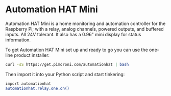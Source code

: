 <!--
---
name: Automation HAT Mini
class: board
type: adc,io,motor,relay,display
formfactor: pHAT
manufacturer: Pimoroni
description: An all-in-one home automation and control board with colour LCD
url: http://shop.pimoroni.com/products/automation-hat-mini
github: https://github.com/pimoroni/automation-hat
buy: http://shop.pimoroni.com/products/automation-hat-mini
image: 'pimoroni-automation-hat-mini.png'
pincount: 40
eeprom: no
power:
  '2':
  '17':
ground:
  '6':
  '9':
  '14':
  '20':
  '25':
  '30':
  '34':
  '39':
pin:
  '3':
    mode: i2c
  '5':
    mode: i2c
  '7':
    mode: input
    name: I2C Int
  '19':
    mode: spi
  '21':
    name: D/C
    mode: output
  '22':
    name: Backlight
    mode: output
  '23':
    mode: spi
  '26':
    name: LCD CS
    mode: spi
  '29':
    name: Output 1
    mode: output
    active: high
  '31':
    name: Output 3
    mode: output
    active: high
  '32':
    name: Output 2
    mode: output
    active: high
  '36':
    name: Relay 1
    mode: output
    active: high
  '37':
    name: Input 1
    mode: input
    active: high
  '38':
    name: Input 2
    mode: input
    active: high
  '40':
    name: Input 3
    mode: input
    active: high
i2c:
  '0x48':
    name: Analog Input
    device: ads1015
install:
  'devices':
    - 'i2c'
  'apt':
    - 'python-smbus'
    - 'python3-smbus'
  'python':
    - 'automationhat'
  'python3':
    - 'automationhat'
-->
# Automation HAT Mini

Automation HAT Mini is a home monitoring and automation controller for the Raspberry Pi; with a relay, analog channels, powered outputs, and buffered inputs. All 24V tolerant. It also has a 0.96" mini display for status information.

To get Automation HAT Mini set up and ready to go you can use the one-line product installer:

```bash
curl -sS https://get.pimoroni.com/automationhat | bash
```

Then import it into your Python script and start tinkering:

```bash
import automationhat
automationhat.relay.one.on()
```

